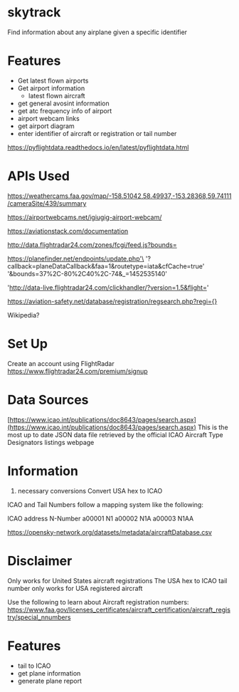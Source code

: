# skytrack
Find information about any airplane given a specific identifier


# Features
- Get latest flown airports
- Get airport information
    - latest flown aircraft
- get general avosint information
- get atc frequency info of airport
- airport webcam links
- get airport diagram
- enter identifier of aircraft or registration or tail number


https://pyflightdata.readthedocs.io/en/latest/pyflightdata.html



# APIs Used
https://weathercams.faa.gov/map/-158.51042,58.49937,-153.28368,59.74111/cameraSite/439/summary

https://airportwebcams.net/igiugig-airport-webcam/

https://aviationstack.com/documentation

http://data.flightradar24.com/zones/fcgi/feed.js?bounds=

https://planefinder.net/endpoints/update.php'\
                    '?callback=planeDataCallback&faa=1&routetype=iata&cfCache=true'\
                    '&bounds=37%2C-80%2C40%2C-74&_=1452535140'


'http://data-live.flightradar24.com/clickhandler/?version=1.5&flight='

https://aviation-safety.net/database/registration/regsearch.php?regi={}

Wikipedia?

# Set Up
Create an account using FlightRadar
https://www.flightradar24.com/premium/signup



# Data Sources

[https://www.icao.int/publications/doc8643/pages/search.aspx](https://www.icao.int/publications/doc8643/pages/search.aspx)
This is the most up to date JSON data file retrieved by the official ICAO Aircraft Type Designators listings webpage


# Information

1. necessary conversions
Convert USA hex to ICAO

ICAO and Tail Numbers follow a mapping system like the following:

ICAO address	N-Number
a00001	N1
a00002	N1A
a00003	N1AA


https://opensky-network.org/datasets/metadata/aircraftDatabase.csv


# Disclaimer
Only works for United States aircraft registrations
The USA hex to ICAO tail number only works for USA registered aircraft

Use the following to learn about Aircraft registration numbers:
https://www.faa.gov/licenses_certificates/aircraft_certification/aircraft_registry/special_nnumbers




# Features 
- tail to ICAO
- get plane information
- generate plane report